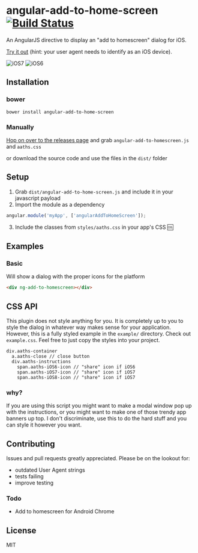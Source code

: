 angular-add-to-home-screen [![Build Status](https://travis-ci.org/austinpray/angular-add-to-home-screen.svg?branch=0.1.2)](https://travis-ci.org/austinpray/angular-add-to-home-screen)
=========================

An AngularJS directive to display an "add to homescreen" dialog for iOS.

[Try it out](http://rawgit.com/austinpray/angular-add-to-home-screen/master/example.html) (hint: your user agent needs to identify as an iOS device).

![iOS7](http://i.imgur.com/UVjLVWw.png)
![iOS6](http://i.imgur.com/Ap4r995.png)

Installation
---
### bower
```
bower install angular-add-to-home-screen
```

### Manually
[Hop on over to the releases page](https://github.com/austinpray/angular-add-to-home-screen/releases) and grab `angular-add-to-homescreen.js` and `aaths.css`

or download the source code and use the files in the `dist/` folder

Setup
---
1. Grab `dist/angular-add-to-home-screen.js` and include it in your javascript payload
2. Import the module as a dependency
```js
angular.module('myApp', ['angularAddToHomeScreen']);
```
3. Include the classes from `styles/aaths.css` in your app's CSS :cool:

Examples
---
### Basic
Will show a dialog with the proper icons for the platform
```html
<div ng-add-to-homescreen></div>
```

CSS API
---
This plugin does not style anything for you. It is completely up to you to
style the dialog in whatever way makes sense for your application. However, this is
a fully styled example in the `example/` directory. Check out `example.css`. Feel
free to just copy the styles into your project.
```haml
div.aaths-container
  a.aaths-close // close button
  div.aaths-instructions
    span.aaths-iOS6-icon // "share" icon if iOS6
    span.aaths-iOS7-icon // "share" icon if iOS7
    span.aaths-iOS8-icon // "share" icon if iOS7
```

### why?
If you are using this script you might want to make a modal window pop up
with the instructions, or you might want to make one of those trendy
app banners up top. I don't discriminate, use this to do the hard stuff
and you can style it however you want.

Contributing
---
Issues and pull requests greatly appreciated. Please be on the lookout for:
- outdated User Agent strings
- tests failing
- improve testing

### Todo
- Add to homescreen for Android Chrome

License
---
MIT
